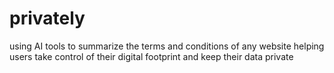 # privately
using AI tools to summarize the terms and conditions of any website helping users take control of their digital footprint and keep their data private 

